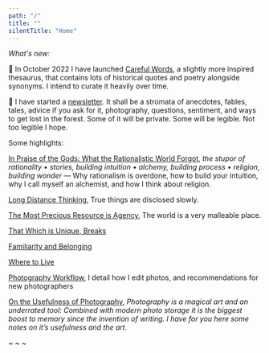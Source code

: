 ```yaml
---
path: "/"
title: ""
silentTitle: "Home"
---
```


*What's new:*

📯 In October 2022 I have launched [Careful Words](https://carefulwords.com), a slightly more inspired thesaurus, that contains lots of historical quotes and poetry alongside synonyms. I intend to curate it heavily over time.

📯 I have started a [newsletter](https://simonsarris.substack.com/). It shall be a stromata of anecdotes, fables, tales, advice if you ask for it, photography, questions, sentiment, and ways to get lost in the forest. Some of it will be private. Some will be legible. Not too legible I hope.

Some highlights:

[In Praise of the Gods: What the Rationalistic World Forgot](https://simonsarris.substack.com/p/in-praise-of-the-gods), *the stupor of rationality • stories, building intuition • alchemy, building process • religion, building wonder* — Why rationalism is overdone, how to build your intuition, why I call myself an alchemist, and how I think about religion.

[Long Distance Thinking](https://simonsarris.substack.com/p/long-distance-thinking), True things are disclosed slowly.

[The Most Precious Resource is Agency](https://simonsarris.substack.com/p/the-most-precious-resource-is-agency), The world is a very malleable place.

[That Which is Unique, Breaks](https://simonsarris.substack.com/p/that-which-is-unique-breaks)

[Familiarity and Belonging](https://simonsarris.substack.com/p/familiarity-and-belonging)

[Where to Live](https://simonsarris.substack.com/p/where-to-live)

[Photography Workflow](https://simonsarris.substack.com/p/photography-workflow), I detail how I edit photos, and recommendations for new photographers

[On the Usefulness of Photography](https://simonsarris.substack.com/p/on-the-usefulness-of-photography), *Photography is a magical art and an underrated tool: Combined with modern photo storage it is the biggest boost to memory since the invention of writing. I have for you here some notes on it’s usefulness and the art.*

~ ~ ~



